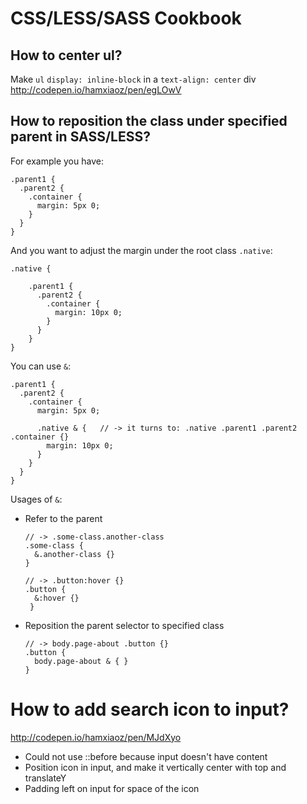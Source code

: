 # CSS/LESS/SASS Cookbook

## How to center ul?
Make `ul` `display: inline-block` in a `text-align: center` div 
http://codepen.io/hamxiaoz/pen/egLOwV

## How to reposition the class under specified parent in SASS/LESS?
For example you have:

```less
.parent1 {
  .parent2 {
    .container {
      margin: 5px 0;
    }
  }
}
```

And you want to adjust the margin under the root class `.native`:

```less
.native {

    .parent1 {
      .parent2 {
        .container {
          margin: 10px 0;
        }
      }
    }
}
```

You can use `&`:

```less
.parent1 {
  .parent2 {
    .container {
      margin: 5px 0;
      
      .native & {   // -> it turns to: .native .parent1 .parent2 .container {}
        margin: 10px 0;
      }
    }
  }
}
```

Usages of `&`:
- Refer to the parent

  ```less
  // -> .some-class.another-class
  .some-class {
    &.another-class {}
  }

  // -> .button:hover {}
  .button {
    &:hover {}
   }
  ```
  
- Reposition the parent selector to specified class

  ```less
  // -> body.page-about .button {}
  .button {
    body.page-about & { }
  }
  ```

# How to add search icon to input?
http://codepen.io/hamxiaoz/pen/MJdXyo
- Could not use ::before because input doesn't have content
- Position icon in input, and make it vertically center with top and translateY
- Padding left on input for space of the icon
